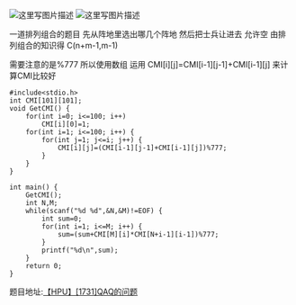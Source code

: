 ![这里写图片描述](http://img.blog.csdn.net/20160324195102669)
![这里写图片描述](http://img.blog.csdn.net/20160324195107622)

一道排列组合的题目
先从阵地里选出哪几个阵地
然后把士兵让进去 允许空
由排列组合的知识得
C(n+m-1,m-1)

需要注意的是%777
所以使用数组
运用 CMI[i][j]=CMI[i-1][j-1]+CMI[i-1][j]
来计算CMI比较好

```
#include<stdio.h> 
int CMI[101][101]; 
void GetCMI() { 
    for(int i=0; i<=100; i++) 
        CMI[i][0]=1; 
    for(int i=1; i<=100; i++) { 
        for(int j=1; j<=i; j++) { 
            CMI[i][j]=(CMI[i-1][j-1]+CMI[i-1][j])%777; 
        } 
    } 
} 
  
int main() { 
    GetCMI(); 
    int N,M; 
    while(scanf("%d %d",&N,&M)!=EOF) { 
        int sum=0; 
        for(int i=1; i<=M; i++) { 
            sum=(sum+CMI[M][i]*CMI[N+i-1][i-1])%777; 
        } 
        printf("%d\n",sum); 
    } 
    return 0; 
} 

```

题目地址:[【HPU】[1731]QAQ的问题](http://122.206.78.33:8080/JudgeOnline/problem.php?id=1731)